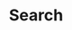 ---
title: "Search" 
layout: "search" 
# url: "/archive"
# description: "Description for Search"
summary: "search"
placeholder: "..."
---